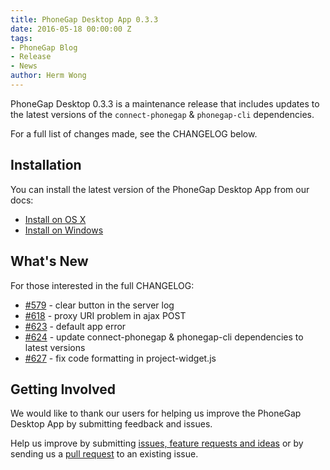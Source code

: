 ```yaml
---
title: PhoneGap Desktop App 0.3.3
date: 2016-05-18 00:00:00 Z
tags:
- PhoneGap Blog
- Release
- News
author: Herm Wong
---
```


PhoneGap Desktop 0.3.3 is a maintenance release that includes updates to the latest versions of the `connect-phonegap` & `phonegap-cli` dependencies.

For a full list of changes made, see the CHANGELOG below.

## Installation

You can install the latest version of the PhoneGap Desktop App from our docs:

- [Install on OS X](http://docs.phonegap.com/references/desktop-app/install/mac/)
- [Install on Windows](http://docs.phonegap.com/references/desktop-app/install/win/)

## What's New

For those interested in the full CHANGELOG:

- [#579](https://github.com/phonegap/phonegap-app-desktop/issues/579) - clear button in the server log
- [#618](https://github.com/phonegap/phonegap-app-desktop/issues/618) - proxy URI problem in ajax POST
- [#623](https://github.com/phonegap/phonegap-app-desktop/issues/623) - default app error
- [#624](https://github.com/phonegap/phonegap-app-desktop/issues/624) - update connect-phonegap & phonegap-cli dependencies to latest versions
- [#627](https://github.com/phonegap/phonegap-app-desktop/issues/627) - fix code formatting in project-widget.js

## Getting Involved

We would like to thank our users for helping us improve the PhoneGap Desktop App by submitting feedback and issues.

Help us improve by submitting [issues, feature requests and ideas](https://github.com/phonegap/phonegap-app-desktop/issues) or by sending us a [pull request](https://github.com/phonegap/phonegap-app-desktop) to an existing issue.
